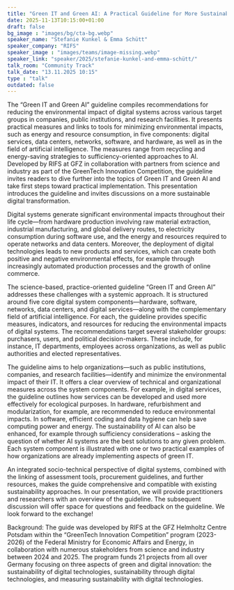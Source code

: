 ```yaml
---
title: "Green IT and Green AI: A Practical Guideline for More Sustainable Digital Systems 🇩🇪"
date: 2025-11-13T10:15:00+01:00
draft: false
bg_image : "images/bg/cta-bg.webp"
speaker_name: "Stefanie Kunkel & Emma Schütt"
speaker_company: "RIFS"
speaker_image : "images/teams/image-missing.webp"
speaker_link: "speaker/2025/stefanie-kunkel-and-emma-schütt/"
talk_room: "Community Track"
talk_date: "13.11.2025 10:15"
type : "talk"
outdated: false
---
```


The “Green IT and Green AI” guideline compiles recommendations for reducing the environmental impact of digital systems across various target groups in companies, public institutions, and research facilities. It presents practical measures and links to tools for minimizing environmental impacts, such as energy and resource consumption, in five components: digital services, data centers, networks, software, and hardware, as well as in the field of artificial intelligence. The measures range from recycling and energy-saving strategies to sufficiency-oriented approaches to AI. Developed by RIFS at GFZ in collaboration with partners from science and industry as part of the GreenTech Innovation Competition, the guideline invites readers to dive further into the topics of Green IT and Green AI and take first steps toward practical implementation. This presentation introduces the guideline and invites discussions on a more sustainable digital transformation.

Digital systems generate significant environmental impacts throughout their life cycle—from hardware production involving raw material extraction, industrial manufacturing, and global delivery routes, to electricity consumption during software use, and the energy and resources required to operate networks and data centers. Moreover, the deployment of digital technologies leads to new products and services, which can create both positive and negative environmental effects, for example through increasingly automated production processes and the growth of online commerce.

The science-based, practice-oriented guideline “Green IT and Green AI” addresses these challenges with a systemic approach. It is structured around five core digital system components—hardware, software, networks, data centers, and digital services—along with the complementary field of artificial intelligence. For each, the guideline provides specific measures, indicators, and resources for reducing the environmental impacts of digital systems. The recommendations target several stakeholder groups: purchasers, users, and political decision-makers. These include, for instance, IT departments, employees across organizations, as well as public authorities and elected representatives.

The guideline aims to help organizations—such as public institutions, companies, and research facilities—identify and minimize the environmental impact of their IT. It offers a clear overview of technical and organizational measures across the system components. For example, in digital services, the guideline outlines how services can be developed and used more effectively for ecological purposes. In hardware, refurbishment and modularization, for example, are recommended to reduce environmental impacts. In software, efficient coding and data hygiene can help save computing power and energy. The sustainability of AI can also be enhanced, for example through sufficiency considerations – asking the question of whether AI systems are the best solutions to any given problem. Each system component is illustrated with one or two practical examples of how organizations are already implementing aspects of green IT.

An integrated socio-technical perspective of digital systems, combined with the linking of assessment tools, procurement guidelines, and further resources, makes the guide comprehensive and compatible with existing sustainability approaches. In our presentation, we will provide practitioners and researchers with an overview of the guideline. The subsequent discussion will offer space for questions and feedback on the guideline. We look forward to the exchange!

Background: The guide was developed by RIFS at the GFZ Helmholtz Centre Potsdam within the “GreenTech Innovation Competition” program (2023-2026) of the Federal Ministry for Economic Affairs and Energy, in collaboration with numerous stakeholders from science and industry between 2024 and 2025. The program funds 21 projects from all over Germany focusing on three aspects of green and digital innovation: the sustainability of digital technologies, sustainability through digital technologies, and measuring sustainability with digital technologies.
